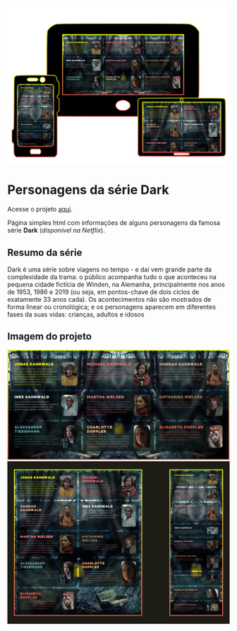 <!-- @format -->

![Imagem Apresentação Projeto Dark](.github/Apresentacao.png)

# Personagens da série Dark

Acesse o projeto [aqui](https://vitorsemidio-dev.github.io/cards-personagens-dark/).

Página simples html com informações de alguns personagens da famosa série **Dark** (_disponível na Netflix_).

## Resumo da série

Dark é uma série sobre viagens no tempo - e daí vem grande parte da complexidade da trama: o público acompanha tudo o que aconteceu na pequena cidade fictícia de Winden, na Alemanha, principalmente nos anos de 1953, 1986 e 2019 (ou seja, em pontos-chave de dois ciclos de exatamente 33 anos cada). Os acontecimentos não são mostrados de forma linear ou cronológica; e os personagens aparecem em diferentes fases da suas vidas: crianças, adultos e idosos

## Imagem do projeto

![Imagem Dark Desktop](.github/dark-imagem-desktop.png)
![Imagem Dark Mobile/Table](.github/dark-imagem-mobile-table.png)
